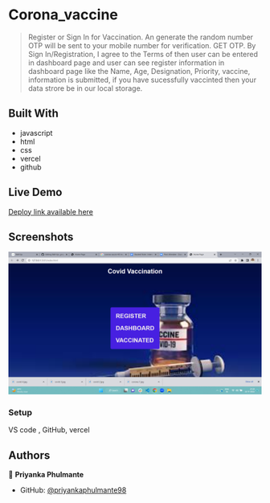 # Corona_vaccine

> Register or Sign In for Vaccination. An generate the random number OTP will be sent to your mobile number for verification. GET OTP. By Sign In/Registration, I agree to the Terms of then user can be entered in dashboard page and user can see register information in dashboard page like the Name, Age, Designation, Priority, vaccine, information is submitted, if you have sucessfully vaccinted then your data strore be in our local storage.

## Built With

- javascript
- html
- css
- vercel
- github


## Live Demo 

[Deploy link available here](https://corona-vaccine.vercel.app)

## Screenshots

![App Screenshot](./image/dashboard.png)


### Setup
VS code , GitHub, vercel

## Authors

👤 **Priyanka Phulmante**

- GitHub: [@priyankaphulmante98](https://github.com/priyankaphulmante98)
